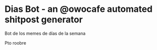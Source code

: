 # Dias Bot - an @owocafe automated shitpost generator
Bot de los memes de días de la semana

Pto roobre
